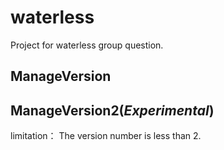 # waterless
Project for waterless group question.

## ManageVersion

## ManageVersion2(*Experimental*)
limitation： The version number is less than 2.

